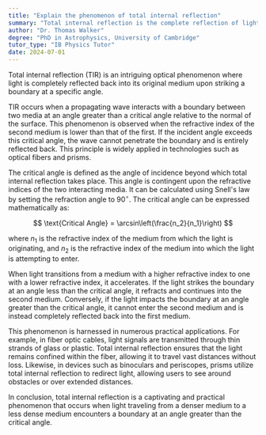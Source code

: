 ```yaml
---
title: "Explain the phenomenon of total internal reflection"
summary: "Total internal reflection is the complete reflection of light back into its original medium when it hits a boundary at a certain angle."
author: "Dr. Thomas Walker"
degree: "PhD in Astrophysics, University of Cambridge"
tutor_type: "IB Physics Tutor"
date: 2024-07-01
---
```


Total internal reflection (TIR) is an intriguing optical phenomenon where light is completely reflected back into its original medium upon striking a boundary at a specific angle.

TIR occurs when a propagating wave interacts with a boundary between two media at an angle greater than a critical angle relative to the normal of the surface. This phenomenon is observed when the refractive index of the second medium is lower than that of the first. If the incident angle exceeds this critical angle, the wave cannot penetrate the boundary and is entirely reflected back. This principle is widely applied in technologies such as optical fibers and prisms.

The critical angle is defined as the angle of incidence beyond which total internal reflection takes place. This angle is contingent upon the refractive indices of the two interacting media. It can be calculated using Snell's law by setting the refraction angle to $90^\circ$. The critical angle can be expressed mathematically as:

$$
\text{Critical Angle} = \arcsin\left(\frac{n_2}{n_1}\right)
$$

where $n_1$ is the refractive index of the medium from which the light is originating, and $n_2$ is the refractive index of the medium into which the light is attempting to enter.

When light transitions from a medium with a higher refractive index to one with a lower refractive index, it accelerates. If the light strikes the boundary at an angle less than the critical angle, it refracts and continues into the second medium. Conversely, if the light impacts the boundary at an angle greater than the critical angle, it cannot enter the second medium and is instead completely reflected back into the first medium.

This phenomenon is harnessed in numerous practical applications. For example, in fiber optic cables, light signals are transmitted through thin strands of glass or plastic. Total internal reflection ensures that the light remains confined within the fiber, allowing it to travel vast distances without loss. Likewise, in devices such as binoculars and periscopes, prisms utilize total internal reflection to redirect light, allowing users to see around obstacles or over extended distances.

In conclusion, total internal reflection is a captivating and practical phenomenon that occurs when light traveling from a denser medium to a less dense medium encounters a boundary at an angle greater than the critical angle.
    